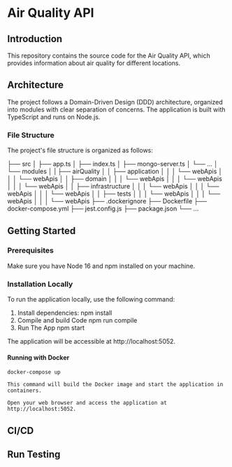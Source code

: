 # Air Quality API

## Introduction

This repository contains the source code for the Air Quality API, which provides information about air quality for different locations.

## Architecture

The project follows a Domain-Driven Design (DDD) architecture, organized into modules with clear separation of concerns. The application is built with TypeScript and runs on Node.js.

### File Structure

The project's file structure is organized as follows:

├── src
│   ├── app.ts
│   ├── index.ts
│   ├── mongo-server.ts
│   └── ...
│   └── modules
│   |   ├── airQuality
│   │       ├── application
│   │   │       └── webApis
│   │   │       └── webApis
│   │       ├── domain
│   │   │       └── webApis
│   │   │       └── webApis
│   │   │       └── webApis
│   │       ├── infrastructure
│   │   │       └── webApis
│   │   │       └── webApis
│   │   │       └── webApis
│   │       ├── tests
│   │   │       └── webApis
│   │   │       └── webApis
│   │   │       └── webApis
├── .dockerignore
├── Dockerfile
├── docker-compose.yml
├── jest.config.js
├── package.json
└── ...

## Getting Started

### Prerequisites

Make sure you have Node 16 and npm installed on your machine.

### Installation Locally

To run the application locally, use the following command:
1. Install dependencies:
    npm install 
2. Compile and build Code 
    npm run compile
3. Run The App 
    npm start

The application will be accessible at http://localhost:5052.


#### Running with Docker 

    docker-compose up

    This command will build the Docker image and start the application in containers.

    Open your web browser and access the application at http://localhost:5052.


## CI/CD


## Run Testing 








